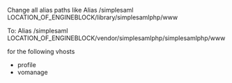 Change all alias paths like
Alias /simplesaml LOCATION_OF_ENGINEBLOCK/library/simplesamlphp/www

To:
Alias /simplesaml LOCATION_OF_ENGINEBLOCK/vendor/simplesamlphp/simplesamlphp/www

for the following vhosts
- profile
- vomanage